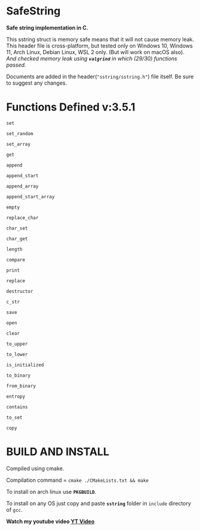 # SafeString
**Safe string implementation in C.**

This sstring struct is memory safe means that it will not cause memory leak.
This header file is cross-platform, but tested only on Windows 10, Windows 11, Arch Linux, Debian Linux, WSL 2 only. (But will work on macOS also). *And checked memory leak using **`valgrind`** in which (29/30) functions passed.*

Documents are added in the header(`"sstring/sstring.h"`) file itself.
Be sure to suggest any changes.

# Functions Defined v:3.5.1

<code>set</code>

<code>set_random</code>

<code>set_array</code>

<code>get</code>

<code>append</code>

<code>append_start</code>

<code>append_array</code>

<code>append_start_array</code>

<code>empty</code>

<code>replace_char</code>

<code>char_set</code>

<code>char_get</code>

<code>length</code>

<code>compare</code>

<code>print</code>

<code>replace</code>

<code>destructor</code>

<code>c_str</code>

<code>save</code>

<code>open</code>

<code>clear</code>

<code>to_upper</code>

<code>to_lower</code>

<code>is_initialized</code>

<code>to_binary</code>

<code>from_binary</code>

<code>entropy</code>

<code>contains</code>

<code>to_set</code>

<code>copy</code>

# BUILD AND INSTALL

Compiled using cmake.

Compilation command = `cmake ./CMakeLists.txt && make`

To install on arch linux use **`PKGBUILD`**.

To install on any OS just copy and paste **`sstring`** folder in `include` directory of `gcc`.

**Watch my youtube video [YT Video](https://youtu.be/q9DUJ3hz24o)**
